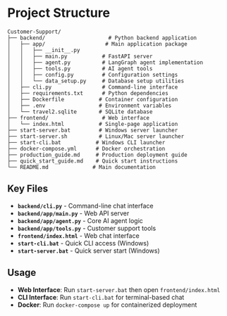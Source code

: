 # Project Structure

```
Customer-Support/
├── backend/                    # Python backend application
│   ├── app/                   # Main application package
│   │   ├── __init__.py
│   │   ├── main.py           # FastAPI server
│   │   ├── agent.py          # LangGraph agent implementation
│   │   ├── tools.py          # AI agent tools
│   │   ├── config.py         # Configuration settings
│   │   └── data_setup.py     # Database setup utilities
│   ├── cli.py                # Command-line interface
│   ├── requirements.txt      # Python dependencies
│   ├── Dockerfile           # Container configuration
│   ├── .env                 # Environment variables
│   └── travel2.sqlite       # SQLite database
├── frontend/                 # Web interface
│   └── index.html           # Single-page application
├── start-server.bat         # Windows server launcher
├── start-server.sh          # Linux/Mac server launcher
├── start-cli.bat           # Windows CLI launcher
├── docker-compose.yml      # Docker orchestration
├── production_guide.md     # Production deployment guide
├── quick_start_guide.md    # Quick start instructions
└── README.md              # Main documentation
```

## Key Files

- **`backend/cli.py`** - Command-line chat interface
- **`backend/app/main.py`** - Web API server
- **`backend/app/agent.py`** - Core AI agent logic
- **`backend/app/tools.py`** - Customer support tools
- **`frontend/index.html`** - Web chat interface
- **`start-cli.bat`** - Quick CLI access (Windows)
- **`start-server.bat`** - Quick server start (Windows)

## Usage

- **Web Interface**: Run `start-server.bat` then open `frontend/index.html`
- **CLI Interface**: Run `start-cli.bat` for terminal-based chat
- **Docker**: Run `docker-compose up` for containerized deployment
